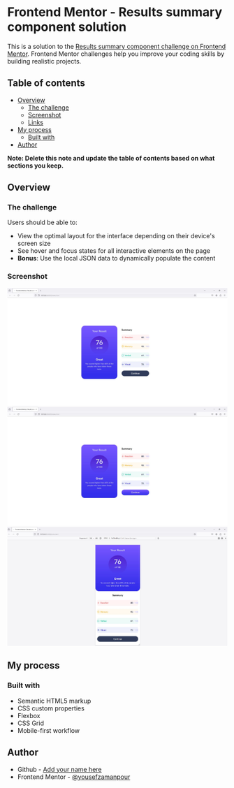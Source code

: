 # Frontend Mentor - Results summary component solution

This is a solution to the [Results summary component challenge on Frontend Mentor](https://www.frontendmentor.io/challenges/results-summary-component-CE_K6s0maV). Frontend Mentor challenges help you improve your coding skills by building realistic projects.

## Table of contents

- [Overview](#overview)
  - [The challenge](#the-challenge)
  - [Screenshot](#screenshot)
  - [Links](#links)
- [My process](#my-process)
  - [Built with](#built-with)
- [Author](#author)

**Note: Delete this note and update the table of contents based on what sections you keep.**

## Overview

### The challenge

Users should be able to:

- View the optimal layout for the interface depending on their device's screen size
- See hover and focus states for all interactive elements on the page
- **Bonus**: Use the local JSON data to dynamically populate the content

### Screenshot

![](./screenshot.jpg)
![](./screenshot-active.jpg)
![](./screenshot-mobile.jpg)

## My process

### Built with

- Semantic HTML5 markup
- CSS custom properties
- Flexbox
- CSS Grid
- Mobile-first workflow

## Author

- Github - [Add your name here](https://github.com/YousefZamanpour)
- Frontend Mentor - [@yousefzamanpour](https://www.frontendmentor.io/profile/yousefzamanpour)
